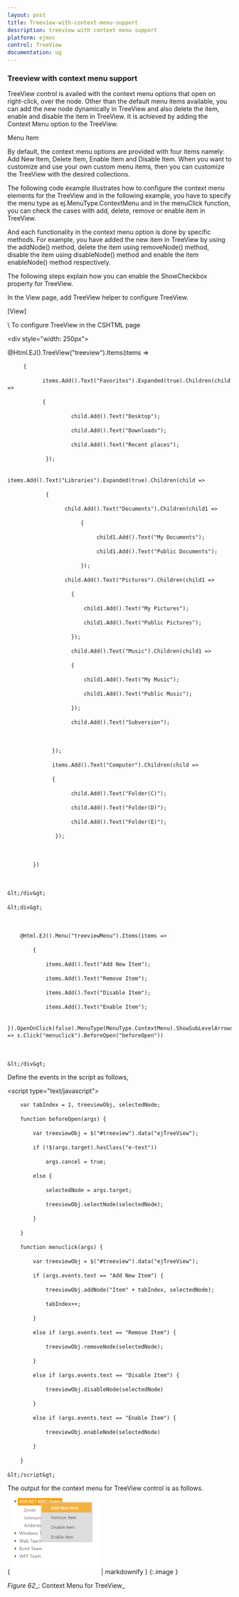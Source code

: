 ```yaml
---
layout: post
title: Treeview-with-context-menu-support
description: treeview with context menu support
platform: ejmvc
control: TreeView
documentation: ug
---
```


### Treeview with context menu support

TreeView control is availed with the context menu options that open on right-click, over the node. Other than the default menu items available, you can add the new node dynamically in TreeView and also delete the item, enable and disable the item in TreeView. It is achieved by adding the Context Menu option to the TreeView.

Menu Item

By default, the context menu options are provided with four items namely: Add New Item, Delete Item, Enable Item and Disable Item. When you want to customize and use your own custom menu items, then you can customize the TreeView with the desired collections. 

The following code example illustrates how to configure the context menu elements for the TreeView and in the following example, you have to specify the menu type as ej.MenuType.ContextMenu and in the menuClick function, you can check the cases with add, delete, remove or enable item in TreeView. 

And each functionality in the context menu option is done by specific methods. For example, you have added the new item in TreeView by using the addNode() method, delete the item using removeNode() method, disable the item using disableNode() method and enable the item enableNode() method respectively.

The following steps explain how you can enable the ShowCheckbox property for TreeView.

In the View page, add TreeView helper to configure TreeView.





[View]

\\ To configure TreeView in the CSHTML page

&lt;div style="width: 250px"&gt;

   @Html.EJ().TreeView("treeview").Items(items =>

         {

               items.Add().Text("Favorites").Expanded(true).Children(child =>

               {

                        child.Add().Text("Desktop");

                        child.Add().Text("Downloads");

                        child.Add().Text("Recent places");

                });

                items.Add().Text("Libraries").Expanded(true).Children(child =>

                {

                      child.Add().Text("Documents").Children(child1 =>

                           {

                                child1.Add().Text("My Documents");

                                child1.Add().Text("Public Documents");

                           });

                      child.Add().Text("Pictures").Children(child1 =>

                        {

                            child1.Add().Text("My Pictures");

                            child1.Add().Text("Public Pictures");

                        });

                        child.Add().Text("Music").Children(child1 =>

                        {

                            child1.Add().Text("My Music");

                            child1.Add().Text("Public Music");

                        });

                        child.Add().Text("Subversion");



                  });

                  items.Add().Text("Computer").Children(child =>

                  {

                        child.Add().Text("Folder(C)");

                        child.Add().Text("Folder(D)");

                        child.Add().Text("Folder(E)");

                   });



            })



    &lt;/div&gt;

    &lt;div&gt;



        @Html.EJ().Menu("treeviewMenu").Items(items =>

            {

                items.Add().Text("Add New Item");

                items.Add().Text("Remove Item");

                items.Add().Text("Disable Item");

                items.Add().Text("Enable Item");

            }).OpenOnClick(false).MenuType(MenuType.ContextMenu).ShowSubLevelArrows(true).ContextMenuTarget("#treeview").ClientSideEvents(s => s.Click("menuclick").BeforeOpen("beforeOpen"))



    &lt;/div&gt;



Define the events in the script as follows,



&lt;script type="text/javascript"&gt;

        var tabIndex = 1, treeviewObj, selectedNode;

        function beforeOpen(args) {

            var treeviewObj = $("#treeview").data("ejTreeView");

            if (!$(args.target).hasClass("e-text"))

                args.cancel = true;

            else {

                selectedNode = args.target;

                treeviewObj.selectNode(selectedNode);

            }

        }

        function menuclick(args) {

            var treeviewObj = $("#treeview").data("ejTreeView");

            if (args.events.text == "Add New Item") {

                treeviewObj.addNode("Item" + tabIndex, selectedNode);

                tabIndex++;

            }

            else if (args.events.text == "Remove Item") {

                treeviewObj.removeNode(selectedNode);

            }

            else if (args.events.text == "Disable Item") {

                treeviewObj.disableNode(selectedNode)

            }

            else if (args.events.text == "Enable Item") {

                treeviewObj.enableNode(selectedNode)

            }

        }

    &lt;/script&gt;



The output for the context menu for TreeView control is as follows.



{ ![](Treeview-with-context-menu-support_images/Treeview-with-context-menu-support_img1.png) | markdownify }
{:.image }


_Figure_ _62__: Context Menu for TreeView_



